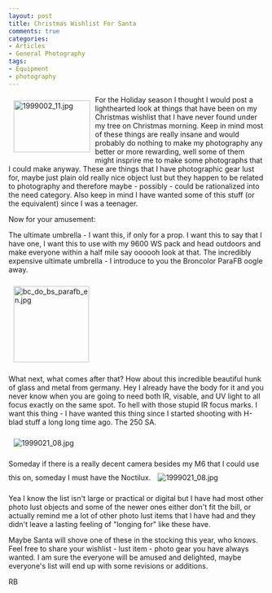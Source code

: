 ```yaml
---
layout: post
title: Christmas Wishlist For Santa
comments: true
categories:
- Articles
- General Photography
tags:
- Equipment
- photography
---
```

<a rel="lightbox" href="/wp-content/uploads/2008/1999002_11.jpg"><img title="1999002_11.jpg" src="/wp-content/uploads/2008/.thumbs/.1999002_11.jpg" border="0" alt="1999002_11.jpg" hspace="10" vspace="10" width="150" height="102" align="left" /></a>For the Holiday season I thought I would post a lighthearted look at things that have been on my Christmas wishlist that I have never found under my tree on Christmas morning. Keep in mind most of these things are really insane and would probably do nothing to make my photography any better or more rewarding, well some of them might insprire me to make some photographs that I could make anyway. These are things that I have photographic gear lust for, maybe just plain old really nice object lust but they happen to be related to photography and therefore maybe - possibly - could be rationalized into the need category. Also keep in mind I have wanted some of this stuff (or the equivalent) since I was a teenager.

<!--more-->Now for your amusement:

The ultimate umbrella - I want this, if only for a prop. I want this to say that I have one, I want this to use with my 9600 WS pack and head outdoors and make everyone within a half mile say oooooh look at that. The incredibly expensive ultimate umbrella - I introduce to you the Broncolor ParaFB oogle away.

<a rel="lightbox" href="/wp-content/uploads/2009/12/bc_do_bs_parafb_en.jpg"><img title="bc_do_bs_parafb_en.jpg" src="/wp-content/uploads/2009/12/.thumbs/.bc_do_bs_parafb_en.jpg" border="0" alt="bc_do_bs_parafb_en.jpg" hspace="10" vspace="10" width="148" height="150" /></a>

What next, what comes after that? How about this incredible beautiful hunk of glass and metal from germany. Hey I already have the body for it and you never know when you are going to need both IR, visable, and UV light to all focus exactly on the same spot. To hell with those stupid IR focus marks. I want this thing - I have wanted this thing since I started shooting with H-blad stuff a long long time ago. The 250 SA.

<img src="http://us.st12.yimg.com/us.st.yimg.com/I/h1photo2000_2028_25111204.jpg" border="0" alt="1999021_08.jpg" hspace="10" vspace="10" />

Someday if there is a really decent camera besides my M6 that I could use this on, someday I must have the Noctilux.
<img src="http://www.luminous-landscape.com/images/Noctilux50.jpg" border="0" alt="1999021_08.jpg" hspace="10" vspace="10" />

Yea I know the list isn't large or practical or digital but I have had most other photo lust objects and some of the newer ones either don't fit the bill, or actually remind me a lot of other photo lust items that I have had and they didn't leave a lasting feeling of "longing for" like these have.

Maybe Santa will shove one of these in the stocking this year, who knows. Feel free to share your wishlist - lust item - photo gear you have always wanted. I am sure the everyone will be amused and delighted, maybe everyone's list will end up with some revisions or additions.

RB